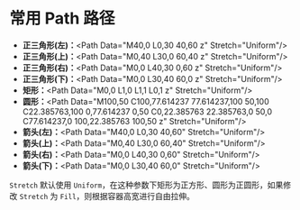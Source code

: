 # 常用 Path 路径


* **正三角形(左)：**&lt;Path Data="M40,0 L0,30 40,60 z" Stretch="Uniform"/&gt;
* **正三角形(上)：**&lt;Path Data="M0,40 L30,0 60,40 z" Stretch="Uniform"/&gt;
* **正三角形(右)：**&lt;Path Data="M0,0 L40,30 0,60 z" Stretch="Uniform"/&gt;
* **正三角形(下)：**&lt;Path Data="M0,0 L30,40 60,0 z" Stretch="Uniform"/&gt;
* **矩形：**&lt;Path Data="M0,0 L1,0 L1,1 L0,1 z" Stretch="Uniform"/&gt;
* **圆形：**&lt;Path Data="M100,50 C100,77.614237 77.614237,100 50,100 C22.385763,100 0,77.614237 0,50 C0,22.385763 22.385763,0 50,0 C77.614237,0 100,22.385763 100,50 z" Stretch="Uniform"/&gt;
* **箭头(左)：**&lt;Path Data="M40,0 L0,30 40,60" Stretch="Uniform"/&gt;
* **箭头(上)：**&lt;Path Data="M0,40 L30,0 60,40" Stretch="Uniform"/&gt;
* **箭头(右)：**&lt;Path Data="M0,0 L40,30 0,60" Stretch="Uniform"/&gt;
* **箭头(下)：**&lt;Path Data="M0,0 L30,40 60,0" Stretch="Uniform"/&gt;

`Stretch` 默认使用 `Uniform`，在这种参数下矩形为正方形、圆形为正圆形，如果修改 `Stretch` 为 `Fill`，则根据容器高宽进行自由拉伸。

